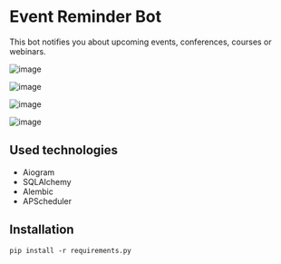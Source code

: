 # Event Reminder Bot
This bot notifies you about upcoming events, conferences, courses or webinars.

![image](https://user-images.githubusercontent.com/95584571/199554190-a7ecaaae-3eac-4082-b531-3d290522adbf.png)

![image](https://user-images.githubusercontent.com/95584571/199554801-7bb9ef19-cffe-4697-bc9c-a53ac2a83d15.png)

![image](https://user-images.githubusercontent.com/95584571/199555274-dfb13101-8a9a-4500-a303-2de3db095b3a.png)

![image](https://user-images.githubusercontent.com/95584571/199556001-ced14b9b-0ed9-4ebc-bdef-5e82aafb6279.png)

## Used technologies
- Aiogram
- SQLAlchemy
- Alembic
- APScheduler

## Installation
```pip install -r requirements.py```
